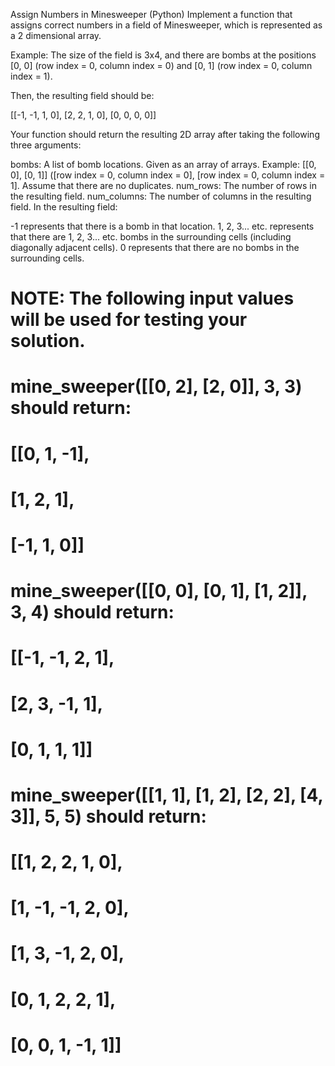 Assign Numbers in Minesweeper (Python)
Implement a function that assigns correct numbers in a field of Minesweeper, which is represented as a 2 dimensional array.

Example: The size of the field is 3x4, and there are bombs at the positions [0, 0] (row index = 0, column index = 0) and [0, 1] (row index = 0, column index = 1).

Then, the resulting field should be:

[[-1, -1, 1, 0],
 [2, 2, 1, 0],
 [0, 0, 0, 0]]
 

Your function should return the resulting 2D array after taking the following three arguments:

bombs: A list of bomb locations.  Given as an array of arrays.  Example: [[0, 0], [0, 1]] ([row index = 0, column index = 0], [row index = 0, column index = 1].  Assume that there are no duplicates.
num_rows: The number of rows in the resulting field.
num_columns: The number of columns in the resulting field.
In the resulting field:

-1 represents that there is a bomb in that location.
1, 2, 3... etc. represents that there are 1, 2, 3... etc. bombs in the surrounding cells (including diagonally adjacent cells).
0 represents that there are no bombs in the surrounding cells.

# NOTE: The following input values will be used for testing your solution.
# mine_sweeper([[0, 2], [2, 0]], 3, 3) should return:
# [[0, 1, -1],
#  [1, 2, 1],
#  [-1, 1, 0]]

# mine_sweeper([[0, 0], [0, 1], [1, 2]], 3, 4) should return:
# [[-1, -1, 2, 1],
#  [2, 3, -1, 1],
#  [0, 1, 1, 1]]

# mine_sweeper([[1, 1], [1, 2], [2, 2], [4, 3]], 5, 5) should return:
# [[1, 2, 2, 1, 0],
#  [1, -1, -1, 2, 0],
#  [1, 3, -1, 2, 0],
#  [0, 1, 2, 2, 1],
#  [0, 0, 1, -1, 1]]